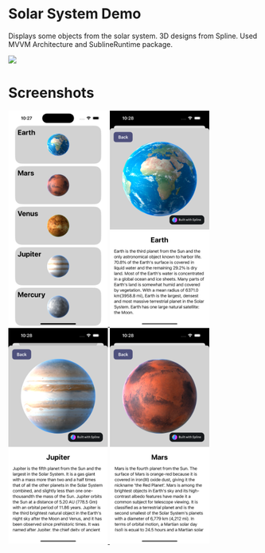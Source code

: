 # Solar System Demo

Displays some objects from the solar system. 3D designs from Spline. Used MVVM Architecture and SublineRuntime package.

<p float="left">
    <a href="https://github.com/crozario/SolarSystemDemo">
        <img src="images/solarsystem.gif" width="200"/>
    </a>    
</p>

# Screenshots

<p float="left">
    <a href="https://github.com/crozario/SolarSystemDemo">
        <img src="images/screenshot-1.png" width="200"/>
    </a>
    <a href="https://github.com/crozario/SolarSystemDemo">
        <img src="images/screenshot-3.png" width="200"/>
    </a>
    <a href="https://github.com/crozario/SolarSystemDemo">
        <img src="images/screenshot-4.png" width="200"/>
    </a>
        <a href="https://github.com/crozario/SolarSystemDemo">
        <img src="images/screenshot-5.png" width="200"/>
    </a>
</p>
